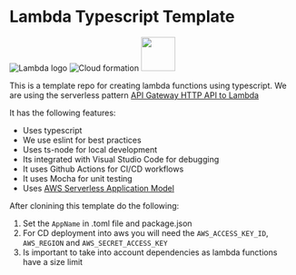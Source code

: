 # Lambda Typescript Template

![Lambda logo](https://www.vectorlogo.zone/logos/amazon_awslambda/amazon_awslambda-icon.svg)
![Cloud formation](https://www.vectorlogo.zone/logos/amazon_cloudformation/amazon_cloudformation-icon.svg)
<img height="60" src="https://cdn.jsdelivr.net/gh/devicons/devicon/icons/typescript/typescript-original.svg" />

This is a template repo for creating lambda functions using typescript. We are using the serverless pattern [API Gateway HTTP API to Lambda](https://serverlessland.com/patterns/apigw-lambda)

It has the following features:

- Uses typescript
- We use eslint for best practices
- Uses ts-node for local development
- Its integrated with Visual Studio Code for debugging
- It uses Github Actions for CI/CD workflows
- It uses Mocha for unit testing
- Uses [AWS Serverless Application Model](https://docs.aws.amazon.com/serverless-application-model/latest/developerguide/what-is-sam.html)

After clonining this template do the following:

1.  Set the `AppName` in .toml file and package.json
2.  For CD deployment into aws you will need the `AWS_ACCESS_KEY_ID`, `AWS_REGION` and `AWS_SECRET_ACCESS_KEY`
3.  Is important to take into account dependencies as lambda functions have a size limit